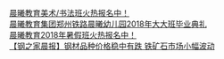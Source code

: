  
[晨曦教育美术/书法班火热报名中！](http://www.dianyue.me/archives/714/ljse0t950p3w8bm5/)  
[晨曦教育集团郑州铁路晨曦幼儿园2018年大大班毕业典礼](http://www.dianyue.me/archives/401/5evsp4eh3c3d3c2q/)  
[晨曦教育2018年暑假班火热报名中！](http://www.dianyue.me/archives/719/dj5pe7qp3uv664sn/)  
[【钢之家晨报】钢材品种价格稳中有跌 铁矿石市场小幅波动](http://www.dianyue.me/archives/906/eu71x96b628n7hmb/)